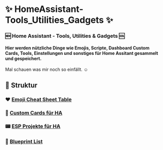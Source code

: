 # ✨ HomeAssistant-Tools_Utilities_Gadgets ✨
### :new: Home Assistant - Tools, Utilities &amp; Gadgets :cool:

#### Hier werden nützliche Dinge wie Emojis, Scripte, Dashboard Custom Cards, Tools, Einstellungen und sonstiges für Home Assitant gesammelt und gespeichert.
Mal schauen was mir noch so einfällt. ☺️

## 📂 Struktur
### ❤️ [Emoji Cheat Sheet Table](https://github.com/jayjojayson/HomeAssistant-Tools_Utilities_Gadgets/blob/main/Emoji-List.md)

### 📱 [Custom Cards für HA](https://github.com/jayjojayson/HomeAssistant-Tools_Utilities_Gadgets/tree/main/Dashboard-Custom-Cards)

### 📟 [ESP Projekte für HA](https://github.com/jayjojayson/HomeAssistant-Tools_Utilities_Gadgets/tree/main/ESP-Projekte%20-%20ESPHome)

### 📘 [Blueprint List](https://github.com/jayjojayson/HomeAssistant-Tools_Utilities_Gadgets/tree/main/Blueprints)

